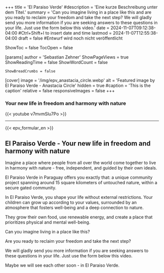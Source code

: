 +++
title = 'El Paraiso Verde'
#description = 'Eine kurze Beschreibung unter dem Titel.'
summary = 'Can you imagine living in a place like this and are you ready to reclaim your freedom and take the next step? We will gladly send you more information if you are seeking answers to these questions in your life. Just use the form below this video.'
date = 2024-11-07T09:12:38-04:00 #Ctrl+Shift+I to insert date and time
lastmod = 2024-11-07T12:55:38-04:00
draft = false #Entwurf wird noch nicht veröffentlicht

ShowToc = false
TocOpen = false

[params]
    author = 'Sebastian Zehner'
    ShowPageViews = true
    ShowReadingTime = false
    ShowWordCount = false

    ShowBreadCrumbs = false

[cover]
    image = '/img/epv_anastacia_circle.webp'
    alt = 'Featured image by El Paraiso Verde - Anastacia Circle'
    hidden = true
    #caption = 'This is the caption'
    relative = false
    responsiveImages = false
+++

### Your new life in freedom and harmony with nature

{{< youtube v7mvmSlu7Po >}}

---

{{< epv_formular_en >}}

## El Paraiso Verde - Your new life in freedom and harmony with nature

Imagine a place where people from all over the world come together to live in harmony with nature - free, independent, and guided by their own ideals.

El Paraiso Verde in Paraguay offers you exactly that: a unique community project spanning around 15 square kilometers of untouched nature, within a secure gated community.

In El Paraiso Verde, you shape your life without external restrictions. Your children can grow up according to your values, surrounded by an atmosphere that fosters well-being and a deep connection to nature.

They grow their own food, use renewable energy, and create a place that prioritizes physical and mental well-being.

Can you imagine living in a place like this?

Are you ready to reclaim your freedom and take the next step?

We will gladly send you more information if you are seeking answers to these questions in your life. Just use the form below this video.

Maybe we will see each other soon - in El Paraiso Verde.

<!-- {{< chat testroom >}} -->
